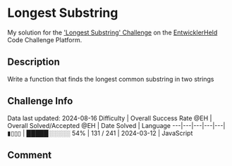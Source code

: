 # Longest Substring

My solution for the ['Longest Substring' Challenge](https://platform.entwicklerheld.de/challenge/longest-substring?technology=JavaScript) on the [EntwicklerHeld](https://platform.entwicklerheld.de/) Code Challenge Platform.

## Description
Write a function that finds the longest common substring in two strings

## Challenge Info
Data last updated: 2024-08-16
Difficulty | Overall Success Rate @EH | Overall Solved/Accepted @EH | Date Solved | Language
---|---|---|---|---|
▮▯▯▯ | █████░░░░░ 54% | 131 / 241 | 2024-03-12 | JavaScript

## Comment
